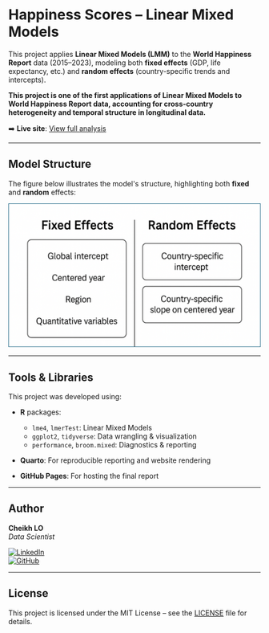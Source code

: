 # Happiness Scores – Linear Mixed Models

This project applies **Linear Mixed Models (LMM)** to the **World Happiness Report** data (2015–2023), modeling both **fixed effects** (GDP, life expectancy, etc.) and **random effects** (country-specific trends and intercepts).

**This project is one of the first applications of Linear Mixed Models to World Happiness Report data, accounting for cross-country heterogeneity and temporal structure in longitudinal data.**

➡️ **Live site**: [View full analysis](https://cheikh133.github.io/happiness-linear-mixed-models/)



---

## Model Structure

The figure below illustrates the model's structure, highlighting both **fixed** and **random** effects:

![LMM structure](analysis/figures/lmm.png)

---

## Tools & Libraries

This project was developed using:

- **R** packages:
  - `lme4`, `lmerTest`: Linear Mixed Models  
  - `ggplot2`, `tidyverse`: Data wrangling & visualization  
  - `performance`, `broom.mixed`: Diagnostics & reporting

- **Quarto**: For reproducible reporting and website rendering

- **GitHub Pages**: For hosting the final report


---
## Author

**Cheikh LO**  
*Data Scientist*

[![LinkedIn](https://img.shields.io/badge/LinkedIn-Cheikh%20LO-blue?logo=linkedin&style=flat-square)](https://www.linkedin.com/in/cheikh-lo-531701193/)  
[![GitHub](https://img.shields.io/badge/GitHub-cheikh133-black?logo=github&style=flat-square)](https://github.com/cheikh133)

---

## License

This project is licensed under the MIT License – see the [LICENSE](LICENSE) file for details.


